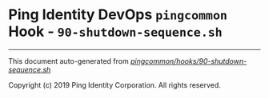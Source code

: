 
# Ping Identity DevOps `pingcommon` Hook - `90-shutdown-sequence.sh`

---
This document auto-generated from _[pingcommon/hooks/90-shutdown-sequence.sh](https://github.com/pingidentity/pingidentity-docker-builds/blob/master/pingcommon/hooks/90-shutdown-sequence.sh)_

Copyright (c)  2019 Ping Identity Corporation. All rights reserved.
